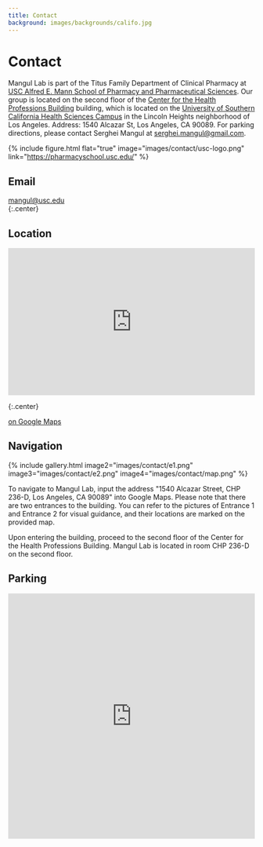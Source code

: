 ```yaml
---
title: Contact
background: images/backgrounds/califo.jpg
---
```


# <i class="fas fa-envelope"></i>Contact

Mangul Lab is part of the Titus Family Department of Clinical Pharmacy at [USC Alfred E. Mann School of Pharmacy and Pharmaceutical Sciences](https://mann.usc.edu/).
Our group is located on the second floor of the [Center for the Health Professions Building](https://calendar.usc.edu/center_for_the_health_professions_building_chp#.X9EwxmQzaTd) building, which is located on the [University of Southern California Health Sciences Campus](https://visit.usc.edu/maps-directions/health-sciences-campus/) in the Lincoln Heights neighborhood of Los Angeles. Address: 1540 Alcazar St, Los Angeles, CA 90089. For parking directions, please contact Serghei Mangul at [serghei.mangul@gmail.com](serghei.mangul@gmail.com).

{%
  include figure.html
  flat="true"
  image="images/contact/usc-logo.png"
  link="https://pharmacyschool.usc.edu/"
%}

## <i class="fas fa-envelope fa-sm"></i>Email

[mangul@usc.edu](mailto:mangul@usc.edu)  
{:.center}

## <i class="fas fa-map-marked fa-sm"></i>Location

<div align="center"> 
  <iframe src="https://www.google.com/maps/embed?pb=!1m18!1m12!1m3!1d13220.981366251248!2d-118.22255886313707!3d34.06322449736689!2m3!1f0!2f0!3f0!3m2!1i1024!2i768!4f13.1!3m3!1m2!1s0x80c2c5d8c664f759%3A0x5e62519437113819!2s1540%20Alcazar%20St%20d%2C%20Los%20Angeles%2C%20CA%2090089!5e0!3m2!1sen!2sus!4v1708828626829!5m2!1sen!2sus" 
  width="100%" 
  height="300" 
  style="border:0;" 
  allowfullscreen="" 
  loading="lazy" 
  referrerpolicy="no-referrer-when-downgrade">
  </iframe> 
</div>

{:.center}

[<i class="fas fa-external-link-alt"></i> on Google Maps](https://www.google.com/maps/place/1450+Alcazar+St,+Los+Angeles,+CA+90033,+USA/@34.0636529,-118.2075676,618m/data=!3m2!1e3!4b1!4m5!3m4!1s0x80c2c5d8964049df:0x58106fb02b5f89b6!8m2!3d34.0636485!4d-118.2053789)

## <i class="fas fa-map-marked fa-sm"></i>Navigation

{%
  include gallery.html
  image2="images/contact/e1.png"
  image3="images/contact/e2.png"
  image4="images/contact/map.png"
%}

To navigate to Mangul Lab, input the address "1540 Alcazar Street, CHP 236-D, Los Angeles, CA 90089" into Google Maps. Please note that there are two entrances to the building. You can refer to the pictures of Entrance 1 and Entrance 2 for visual guidance, and their locations are marked on the provided map.

Upon entering the building, proceed to the second floor of the Center for the Health Professions Building. Mangul Lab is located in room CHP 236-D on the second floor.

## <i class="fas fa-car"></i>Parking

<div align="center">
  <iframe id="embeddedFrame" src="https://www.spotangels.com/map?lng=-82.00399297224736&lat=33.42802850566272&zoom=15.189474493874139&arrival=1696053600000&departure=1696060800000&spLng=-82.00472&spLat=33.4286&spAddress=2418%20Norfolk%20Street,%20Augusta,%20Georgia%2030906,%20United%20States&product=parking" style="width:100%; height: 500px;" frameborder="0"></iframe>
</div>
